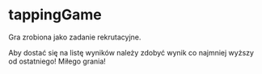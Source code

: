 # tappingGame

Gra zrobiona jako zadanie rekrutacyjne.

Aby dostać się na listę wyników należy zdobyć wynik co najmniej wyższy od ostatniego!
Miłego grania!
